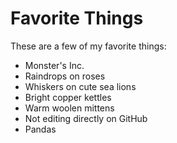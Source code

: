 # Favorite Things

These are a few of my favorite things:

- Monster's Inc.
- Raindrops on roses
- Whiskers on cute sea lions
- Bright copper kettles
- Warm woolen mittens
- Not editing directly on GitHub
- Pandas
